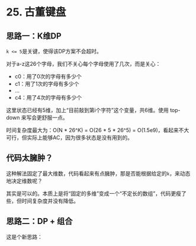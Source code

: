 # 25. 古董键盘

## 思路一：K维DP

`k <= 5`是关键，使得该DP方案不会超时。

对于a-z这26个字母，我们不关心每个字母使用了几次，而是关心：

- c0：用了0次的字母有多少个
- c1：用了1次的字母有多少个
- ...
- c4：用了4次的字母有多少个

这里状态已经有5维，加上“目前敲到第i个字符”这个变量，共6维。使用 top-down 来写会更舒服一点。

时间复杂度最大为：O(N * 26^K) = O(26 * 5 * 26^5) = O(1.5e9)，看起来不大可行，但实际上能够AC，因为很多状态是没有用到的。

## 代码太臃肿？

这种解法固定了最大维数，代码看起来有点臃肿，那是否能根据给定的`k`，来动态地决定维数呢？

其实是可以的。本质上是将“固定的多维”变成一个“不定长的数组”，代码更瘦了些，但时间复杂度并没有降低。

## 思路二：DP + 组合

这是个新思路：
